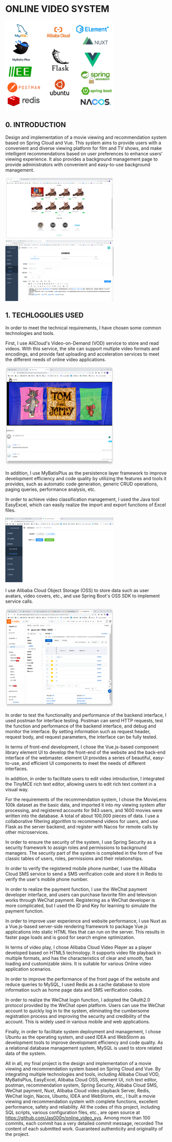 # ONLINE VIDEO SYSTEM

<img src="./pic/tech_stack.png" style="zoom:33%;" />

## 0. INTRODUCTION

Design and implementation of a movie viewing and recommendation system based on Spring Cloud and Vue. This system aims to provide users with a convenient and diverse viewing platform for film and TV shows, and make intelligent recommendations based on user preferences to enhance users' viewing experience. It also provides a background management page to provide administrators with convenient and easy-to-use background management.

<img src="./pic/pro.png" alt="pro" style="zoom:33%;" />

<img src="./pic/pro3.png" alt="pro3" style="zoom:33%;" />

## 1. TECHLOGOLIES USED

In order to meet the technical requirements, I have chosen some common technologies and tools. 



First, I use AliCloud's Video-on-Demand (VOD) service to store and read videos. With this service, the site can support multiple video formats and encodings, and provide fast uploading and acceleration services to meet the different needs of online video applications. 

<img src="./pic/vod.png" alt="vod" style="zoom:33%;" />



In addition, I use MyBatisPlus as the persistence layer framework to improve development efficiency and code quality by utilizing the features and tools it provides, such as automatic code generation, generic CRUD operations, paging queries, performance analysis, etc. 



In order to achieve video classification management, I used the Java tool EasyExcel, which can easily realize the import and export functions of Excel files. 

<img src="./pic/classification.png" alt="classification" style="zoom:33%;" />



I use Alibaba Cloud Object Storage (OSS) to store data such as user avatars, video covers, etc., and use Spring Boot's OSS SDK to implement service calls.

<img src="./pic/oss.png" alt="oss" style="zoom:33%;" />

In order to test the functionality and performance of the backend interface, I used postman for interface testing. Postman can send HTTP requests, test the function and performance of the backend interface, and debug and monitor the interface. By setting information such as request header, request body, and request parameters, the interface can be fully tested.



In terms of front-end development, I chose the Vue.js-based component library element UI to develop the front-end of the website and the back-end interface of the webmaster. element UI provides a series of beautiful, easy-to-use, and efficient UI components to meet the needs of different interfaces. 



In addition, in order to facilitate users to edit video introduction, I integrated the TinyMCE rich text editor, allowing users to edit rich text content in a visual way.



For the requirements of the recommendation system, I chose the MovieLens 100k dataset as the basic data, and imported it into my viewing system after processing, and registered accounts for 943 users, and 1600 movies were written into the database. A total of about 100,000 pieces of data. I use a collaborative filtering algorithm to recommend videos for users, and use Flask as the server backend, and register with Nacos for remote calls by other microservices.



In order to ensure the security of the system, I use Spring Security as a security framework to assign roles and permissions to background managers. The security part of the system is completed in the form of five classic tables of users, roles, permissions and their relationships.



In order to verify the registered mobile phone number, I use the Alibaba Cloud SMS service to send a SMS verification code and store it in Redis to verify the user's mobile phone number.



In order to realize the payment function, I use the WeChat payment developer interface, and users can purchase favorite film and television works through WeChat payment. Registering as a WeChat developer is more complicated, but I used the ID and Key for learning to simulate the payment function.



In order to improve user experience and website performance, I use Nuxt as a Vue.js-based server-side rendering framework to package Vue.js applications into static HTML files that can run on the server. This results in faster page loads and is good for search engine optimization.



In terms of video play, I chose Alibaba Cloud Video Player as a player developed based on HTML5 technology. It supports video file playback in multiple formats, and has the characteristics of clear and smooth, fast loading and customizable skins. It is suitable for various Online video application scenarios.



In order to improve the performance of the front page of the website and reduce queries to MySQL, I used Redis as a cache database to store information such as home page data and SMS verification codes.



In order to realize the WeChat login function, I adopted the OAuth2.0 protocol provided by the WeChat open platform. Users can use the WeChat account to quickly log in to the system, eliminating the cumbersome registration process and improving the security and credibility of the account. This is widely used in various mobile and web applications.

Finally, in order to facilitate system deployment and management, I chose Ubuntu as the operating system, and used IDEA and WebStorm as development tools to improve development efficiency and code quality. As a relational database management system, MySQL is used to store related data of the system.

All in all, my final project is the design and implementation of a movie viewing and recommendation system based on Spring Cloud and Vue. By integrating multiple technologies and tools, including Alibaba Cloud VOD, MyBatisPlus, EasyExcel, Alibaba Cloud OSS, element UI, rich text editor, postman, recommendation system, Spring Security, Alibaba Cloud SMS, WeChat payment, Nuxt, Alibaba Cloud video playback Server, Redis, WeChat login, Nacos, Ubuntu, IDEA and WebStorm, etc., I built a movie viewing and recommendation system with complete functions, excellent performance, safety and reliability. All the codes of this project, including SQL scripts, various configuration files, etc., are open source at https://github.com/Jas000n/online_video_sys. Among more than 100 commits, each commit has a very detailed commit message, recorded The content of each submitted work. Guaranteed authenticity and originality of the project. 

